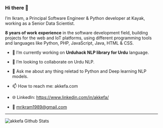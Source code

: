 ### Hi there 👋

I’m Ikram, a Principal Software Engineer & Python developer at Kayak, working as a Senior Data Scientist.

**8 years of work experience** in the software development field, building projects for the web and IoT platforms, using different programming tools and languages like Python, PHP, JavaScript, Java, HTML & CSS.

- 🔭 I’m currently working on **Urduhack NLP library for Urdu** language.

- 👯 I’m looking to collaborate on Urdu NLP.

- 💬 Ask me about any thing reletad to Python and Deep learning NLP models.

- 📫 How to reach me: akkefa.com

- 🌐 LinkedIn: https://www.linkedin.com/in/akkefa/

- 📧 mrikram1989@gmail.com
 
---

<img align="left" alt="akkefa Github Stats" src="https://github-readme-stats.vercel.app/api?username=akkefa&show_icons=true&hide_border=true" />
